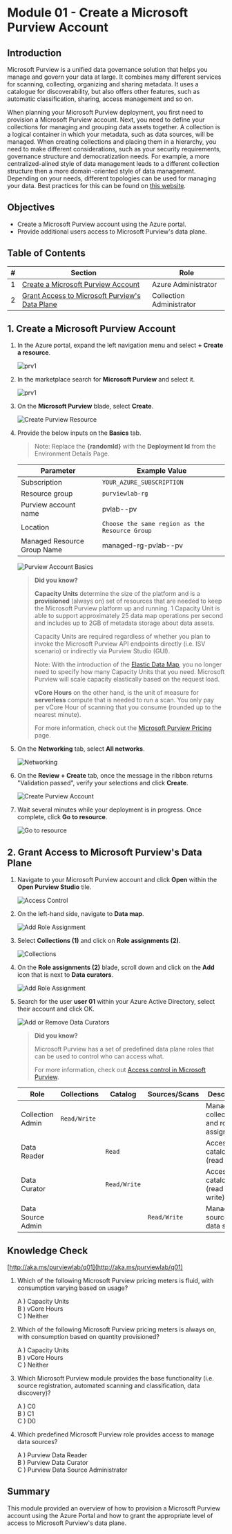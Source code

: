 # Module 01 - Create a Microsoft Purview Account

## Introduction

Microsoft Purview is a unified data governance solution that helps you manage and govern your data at large. It combines many different services for scanning, collecting, organizing and sharing metadata. It uses a catalogue for discoverability, but also offers other features, such as automatic classification, sharing, access management and so on.

When planning your Microsoft Purview deployment, you first need to provision a Microsoft Purview account. Next, you need to define your collections for managing and grouping data assets together. A collection is a logical container in which your metadata, such as data sources, will be managed. When creating collections and placing them in a hierarchy, you need to make different considerations, such as your security requirements, governance structure and democratization needs. For example, a more centralized-alined style of data management leads to a different collection structure then a more domain-oriented style of data management. Depending on your needs, different topologies can be used for managing your data. Best practices for this can be found on [this website](https://docs.microsoft.com/azure/purview/concept-best-practices-collections).

## Objectives

* Create a Microsoft Purview account using the Azure portal.
* Provide additional users access to Microsoft Purview's data plane.

## Table of Contents

| #  | Section | Role |
| --- | --- | --- |
| 1 | [Create a Microsoft Purview Account](#1-create-an-azure-purview-account) | Azure Administrator |
| 2 | [Grant Access to Microsoft Purview's Data Plane](#2-grant-access-to-azure-purviews-data-plane) | Collection Administrator |

## 1. Create a Microsoft Purview Account

1. In the Azure portal, expand the left navigation menu and select **+ Create a resource**. 
    
    ![prv1](../images/module01/prv35.png)
    

2. In the marketplace search for **Microsoft Purview** and select it.

    ![prv1](../images/module01/prv2.png)

3. On the **Microsoft Purview** blade, select **Create**.

    ![Create Purview Resource](../images/module01/purv1.png)

4. Provide the below inputs on the **Basics** tab.  

    > Note: Replace the **{randomId}** with the **Deployment Id** from the Environment Details Page.

    | Parameter  | Example Value |
    | --- | --- |
    | Subscription | `YOUR_AZURE_SUBSCRIPTION` |
    | Resource group | `purviewlab-rg` |
    | Purview account name | pvlab-**<inject key="Deployment ID" enableCopy="true"/>**-pv |
    | Location | `Choose the same region as the Resource Group` |
    | Managed Resource Group Name | managed-rg-pvlab-**<inject key="Deployment ID" enableCopy="true"/>**-pv |

    ![Purview Account Basics](../images/module01/prv36.png)

    > **Did you know?**
    >
    > **Capacity Units** determine the size of the platform and is a **provisioned** (always on) set of resources that are needed to keep the Microsoft Purview platform up and running. 1 Capacity Unit is able to support approximately 25 data map operations per second and includes up to 2GB of metadata storage about data assets.
    >
    > Capacity Units are required regardless of whether you plan to invoke the Microsoft Purview API endpoints directly (i.e. ISV scenario) or indirectly via Purview Studio (GUI).
    >
    > Note: With the introduction of the [Elastic Data Map](https://docs.microsoft.com/en-us/azure/purview/concept-elastic-data-map), you no longer need to specify how many Capacity Units that you need. Microsoft Purview will scale capacity elastically based on the request load.
    > 
    > **vCore Hours** on the other hand, is the unit of measure for **serverless** compute that is needed to run a scan. You only pay per vCore Hour of scanning that you consume (rounded up to the nearest minute).
    >
    > For more information, check out the [Microsoft Purview Pricing](https://azure.microsoft.com/en-us/pricing/details/azure-purview/) page.

5. On the **Networking** tab, select **All networks**.
   
    ![Networking](../images/module01/purv3.png)

6. On the **Review + Create** tab, once the message in the ribbon returns "Validation passed", verify your selections and click **Create**.

    ![Create Purview Account](../images/module01/purv4.png)

7. Wait several minutes while your deployment is in progress. Once complete, click **Go to resource**.

    ![Go to resource](../images/module01/Mod1-purview05.png)

## 2. Grant Access to Microsoft Purview's Data Plane

1. Navigate to your Microsoft Purview account and click **Open** within the **Open Purview Studio** tile.

    ![Access Control](../images/module01/purv5.png)

2. On the left-hand side, navigate to **Data map**.

    ![Add Role Assignment](../images/module01/purvex1tsk2stp2.png)

3. Select **Collections (1)** and click on **Role assignments (2)**.

    ![Collections](../images/module01/m1ex2stp3.png)

4. On the **Role assignments (2)** blade, scroll down and click on the **Add** icon that is next to **Data curators**.

    ![Add Role Assignment](../images/module01/Mod1-purview09.png)

5. Search for the user **user 01** within your Azure Active Directory, select their account and click OK.

    ![Add or Remove Data Curators](../images/module01/user01.png)

    > **Did you know?**
    >
    > Microsoft Purview has a set of predefined data plane roles that can be used to control who can access what.
    >
    > For more information, check out [Access control in Microsoft Purview](https://docs.microsoft.com/en-us/azure/purview/catalog-permissions).

    | Role  | Collections | Catalog | Sources/Scans | Description | 
    | --- | --- | --- | --- | --- |
    | Collection Admin | `Read/Write` | | | Manage collections and role assignments. |
    | Data Reader ||  `Read` |  | Access to catalog (read only). |
    | Data Curator || `Read/Write` |  | Access to catalog (read & write). |
    | Data Source Admin |  || `Read/Write` | Manage data sources and data scans. |

## Knowledge Check


[http://aka.ms/purviewlab/q01](http://aka.ms/purviewlab/q01)

1. Which of the following Microsoft Purview pricing meters is fluid, with consumption varying based on usage?

    A ) Capacity Units  
    B ) vCore Hours  
    C ) Neither

2. Which of the following Microsoft Purview pricing meters is always on, with consumption based on quantity provisioned?

    A ) Capacity Units  
    B ) vCore Hours  
    C ) Neither

3. Which Microsoft Purview module provides the base functionality (i.e. source registration, automated scanning and classification, data discovery)?

    A ) C0  
    B ) C1  
    C ) D0

4. Which predefined Microsoft Purview role provides access to manage data sources?

    A ) Purview Data Reader  
    B ) Purview Data Curator  
    C ) Purview Data Source Administrator

## Summary

This module provided an overview of how to provision a Microsoft Purview account using the Azure Portal and how to grant the appropriate level of access to Microsoft Purview's data plane.
